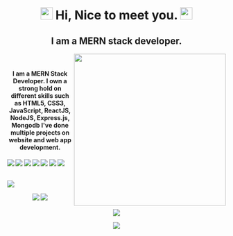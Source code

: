 <h1 align="center">
  <img src="https://media.giphy.com/media/hvRJCLFzcasrR4ia7z/giphy.gif" width="28">
  Hi, Nice to meet you.
  <img src="https://media.giphy.com/media/hvRJCLFzcasrR4ia7z/giphy.gif" width="28">
</h1>
<h2 align="center">I am a MERN stack developer.</h2>
<p align="center">
  <img src="https://raw.githubusercontent.com/MicaelliMedeiros/micaellimedeiros/master/image/computer-illustration.png" min-width="380px" max-width="450px" width="350px" align="right"> <br>
</p>

<h4 align="center">I am a MERN Stack Developer. I own a strong hold on different skills such as HTML5, CSS3, JavaScript, ReactJS, NodeJS, Express.js, Mongodb I've done multiple projects on website and web app development.</h4>

#### ![](https://img.shields.io/badge/HTML5) ![](https://img.shields.io/badge/CSS3) ![](https://img.shields.io/badge/Javascript) ![](https://img.shields.io/badge/ReactJS-blue) ![](https://img.shields.io/badge/Node.js-blue) ![](https://img.shields.io/badge/Express.js-blue) ![](https://img.shields.io/badge/Mongodb-blue) 

##

<img src="https://activity-graph.herokuapp.com/graph?username=Aniket-parhate&bg_color=000000&color=00ffff&line=00ffff&point=ffffff&area=true&hide_border=true"/>
<br/>


<p align = "center">
  <img src = "https://github-readme-stats.vercel.app/api?username=practaldev&hide_border=true&show_icons=true&include_all_commits=true&count_private=true&theme=onedark&line_height=27">
  <img src = "https://github-readme-stats.vercel.app/api/top-langs/?username=Aniket-parhate&hide=PHP,html,c&theme=onedark&hide_border=true&line_height=27">
  <br><br>
    <img src = "https://github-readme-streak-stats.herokuapp.com?user=Aniket-parhate&theme=onedark&hide_border=true&include_all_commits=true&line_height=27">
</p>

<p align="center" style="margin-bottom: 10px;">
    <img src="https://github-profile-trophy.vercel.app/?username=Aniket-parhate&column=7&theme=onedark"/>
</p>

